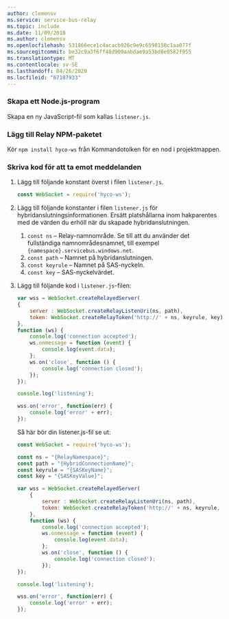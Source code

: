 ```yaml
---
author: clemensv
ms.service: service-bus-relay
ms.topic: include
ms.date: 11/09/2018
ms.author: clemensv
ms.openlocfilehash: 531866ece1c4acacb926c9e9c6598158c1aa077f
ms.sourcegitcommit: be32c9a3f6ff48d909aabdae9a53bd8e0582f955
ms.translationtype: MT
ms.contentlocale: sv-SE
ms.lasthandoff: 04/26/2020
ms.locfileid: "67187933"
---
```

### <a name="create-a-nodejs-application"></a>Skapa ett Node.js-program

Skapa en ny JavaScript-fil som kallas `listener.js`.

### <a name="add-the-relay-npm-package"></a>Lägg till Relay NPM-paketet

Kör `npm install hyco-ws` från Kommandotolken för en nod i projektmappen.

### <a name="write-some-code-to-receive-messages"></a>Skriva kod för att ta emot meddelanden

1. Lägg till följande konstant överst i filen `listener.js`.
   
    ```js
    const WebSocket = require('hyco-ws');
    ```
2. Lägg till följande konstanter i filen `listener.js` för hybridanslutningsinformationen. Ersätt platshållarna inom hakparentes med de värden du erhöll när du skapade hybridanslutningen.
   
   1. `const ns` – Relay-namnområde. Se till att du använder det fullständiga namnområdesnamnet, till exempel `{namespace}.servicebus.windows.net`.
   2. `const path` – Namnet på hybridanslutningen.
   3. `const keyrule` – Namnet på SAS-nyckeln.
   4. `const key` – SAS-nyckelvärdet.

3. Lägg till följande kod i `listener.js`-filen:
   
    ```js
    var wss = WebSocket.createRelayedServer(
    {
        server : WebSocket.createRelayListenUri(ns, path),
        token: WebSocket.createRelayToken('http://' + ns, keyrule, key)
    }, 
    function (ws) {
        console.log('connection accepted');
        ws.onmessage = function (event) {
            console.log(event.data);
        };
        ws.on('close', function () {
            console.log('connection closed');
        });       
    });
   
    console.log('listening');
   
    wss.on('error', function(err) {
        console.log('error' + err);
    });
    ```
    Så här bör din listener.js-fil se ut:
   
    ```js
    const WebSocket = require('hyco-ws');
   
    const ns = "{RelayNamespace}";
    const path = "{HybridConnectionName}";
    const keyrule = "{SASKeyName}";
    const key = "{SASKeyValue}";
   
    var wss = WebSocket.createRelayedServer(
        {
            server : WebSocket.createRelayListenUri(ns, path),
            token: WebSocket.createRelayToken('http://' + ns, keyrule, key)
        }, 
        function (ws) {
            console.log('connection accepted');
            ws.onmessage = function (event) {
                console.log(event.data);
            };
            ws.on('close', function () {
                console.log('connection closed');
            });       
    });
   
    console.log('listening');
   
    wss.on('error', function(err) {
        console.log('error' + err);
    });
    ```

